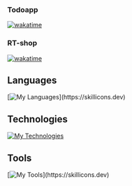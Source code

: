 ### Todoapp

[![wakatime](https://wakatime.com/badge/github/Orange4Broom/todoapp.svg)](https://wakatime.com/badge/github/Orange4Broom/todoapp)

### RT-shop

[![wakatime](https://wakatime.com/badge/github/Orange4Broom/rt-shop.svg)](https://wakatime.com/badge/github/Orange4Broom/rt-shop)

## Languages

[![My Languages](https://skillicons.dev/icons?i=html,css,sass,js,ts,)](https://skillicons.dev)

## Technologies

[![My Technologies](https://skillicons.dev/icons?i=react,vite,nodejs,postgres,mysql,linux)](https://skillicons.dev)

## Tools

[![My Tools](https://skillicons.dev/icons?i=figma,ai,github,gitlab,git,vscode,codepen,stackoverflow,devto,docker,netlify,)](https://skillicons.dev)
